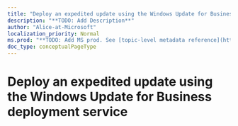 ```yaml
---
title: "Deploy an expedited update using the Windows Update for Business deployment service"
description: "**TODO: Add Description**"
author: "Alice-at-Microsoft"
localization_priority: Normal
ms.prod: "**TODO: Add MS prod. See [topic-level metadata reference](https://msgo.azurewebsites.net/add/document/guidelines/metadata.html#topic-level-metadata)**"
doc_type: conceptualPageType
---
```


# Deploy an expedited update using the Windows Update for Business deployment service
